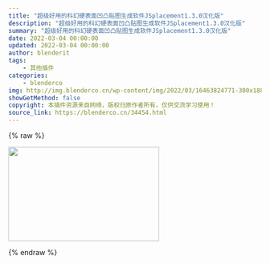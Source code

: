 ```yaml
---
title: "超级好用的科幻硬表面凹凸贴图生成软件JSplacement1.3.0汉化版"
description: "超级好用的科幻硬表面凹凸贴图生成软件JSplacement1.3.0汉化版"
summary: "超级好用的科幻硬表面凹凸贴图生成软件JSplacement1.3.0汉化版"
date: 2022-03-04 00:00:00
updated: 2022-03-04 00:00:00
author: blenderit
tags: 
    - 其他插件
categories:
    - blenderco
img: http://img.blenderco.cn/wp-content/img/2022/03/16463824771-300x188.png
showGetMethod: false
copyright: 本插件资源来自网络，版权归原作者所有，仅供交流学习使用！
source_link: https://blenderco.cn/34454.html
---
```


{% raw %}
<p><img loading="lazy" class="alignnone size-medium wp-image-34464" src="http://img.blenderco.cn/wp-content/img/2022/03/16463824771-300x188.png" alt="" width="300" height="188"></p>
<div style="display: none">blenderco</div>
{% endraw %}